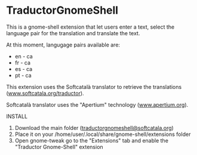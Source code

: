 TraductorGnomeShell
===================

This is a gnome-shell extension that let users enter a text, select the language pair for the translation and translate the text.

At this moment, langugage pairs available are:

* en - ca
* fr - ca
* es - ca
* pt - ca

This extension uses the Softcatalà translator to retrieve the translations (www.softcatala.org/traductor).

Softcatalà translator uses the "Apertium" technology (www.apertium.org).

INSTALL

1. Download the main folder (traductorgnomeshell@softcatala.org)
2. Place it on your /home/user/.local/share/gnome-shell/extensions folder
3. Open gnome-tweak go to the "Extensions" tab and enable the "Traductor Gnome-Shell" extension

